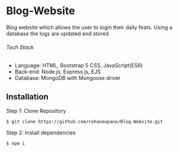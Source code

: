 # Blog-Website
Blog website which allows the user to login their daily feats. Using a database the logs are updated and stored.

###### Tech Stack

- Language: HTML, Bootstrap 5 CSS, JavaScript(ES6)
- Back-end: Node.js, Express.js, EJS
- Database: MongoDB with Mongoose driver

## Installation
Step 1: Clone Repository

``` $ git clone https://github.com/rohaneupane/Blog-Website.git ``` 

Step 2: Install dependencies

``` $ npm i ``` 
